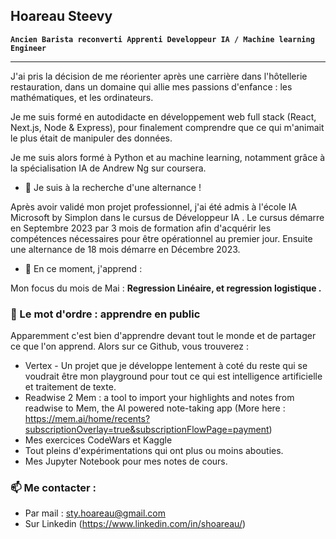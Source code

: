 ## Hoareau Steevy

**`Ancien Barista reconverti Apprenti Developpeur IA / Machine learning Engineer`**
***

J'ai pris la décision de me réorienter après une carrière dans l'hôtellerie restauration, dans un domaine qui allie mes passions d'enfance : les mathématiques, et les ordinateurs.

Je me suis formé en autodidacte en développement web full stack (React, Next.js, Node & Express), pour finalement comprendre que ce qui m'animait le plus était de manipuler des données.

Je me suis alors formé à Python et au machine learning, notamment grâce à la spécialisation IA de Andrew Ng sur coursera.

- 👯 Je suis à la recherche d'une alternance !

Après avoir validé mon projet professionnel, j'ai été admis à l'école IA Microsoft by Simplon dans le cursus de Développeur IA . Le cursus démarre en Septembre 2023 par 3 mois de formation afin d'acquérir les compétences nécessaires pour être opérationnel au premier jour. Ensuite une alternance de 18 mois démarre en Décembre 2023.
- 🌱 En ce moment, j'apprend :

Mon focus du mois de Mai : **Regression Linéaire, et regression logistique .**

### 🔭 Le mot d'ordre : apprendre en public

Apparemment c'est bien d'apprendre devant tout le monde et de partager ce que l'on apprend. Alors sur ce Github, vous trouverez :
- Vertex - Un projet que je développe lentement à coté du reste qui se voudrait être mon playground pour tout ce qui est intelligence artificielle et traitement de texte.
- Readwise 2 Mem : a tool to import your highlights and notes from readwise to Mem, the AI powered note-taking app (More here : https://mem.ai/home/recents?subscriptionOverlay=true&subscriptionFlowPage=payment)
- Mes exercices CodeWars et Kaggle
- Tout pleins d'expérimentations qui ont plus ou moins abouties.
- Mes Jupyter Notebook pour mes notes de cours.

### 📫 Me contacter :

- Par mail : sty.hoareau@gmail.com
- Sur Linkedin (https://www.linkedin.com/in/shoareau/)

<!--
**Hosaro/Hosaro** is a ✨ _special_ ✨ repository because its `README.md` (this file) appears on your GitHub profile.

Here are some ideas to get you started:

- 🔭 I’m currently working on ...
- 🌱 I’m currently learning ...
- 👯 I’m looking to collaborate on ...
- 🤔 I’m looking for help with ...
- 💬 Ask me about ...
- 📫 How to reach me: ...
- 😄 Pronouns: ...
- ⚡ Fun fact: ...
-->
